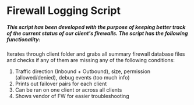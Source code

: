 # Firewall Logging Script
##### This script has been developed with the purpose of keeping better track of the current status of our client's firewalls. The script has the following functionality:

Iterates through client folder and grabs all summary firewall database files and checks if any of them are missing any of the following conditions:
1. Traffic direction (Inbound + Outbound), size, permission (allowed/denied), debug events (too much info)
2. Prints out failover pairs for each client
3. Can be ran on one client or across all clients
4. Shows vendor of FW for easier troubleshooting

